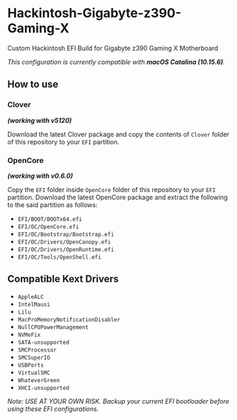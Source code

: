 # Hackintosh-Gigabyte-z390-Gaming-X
Custom Hackintosh EFI Build for Gigabyte z390 Gaming X Motherboard

*This configuration is currently compatible with **macOS Catalina (10.15.6)**.*

## How to use

### Clover
***(working with v5120)***

Download the latest Clover package and copy the contents of  `Clover` folder of this repository to your `EFI` partition.

### OpenCore
***(working with v0.6.0)***

Copy the `EFI` folder inside `OpenCore` folder of this repository to your `EFI` partition. Download the latest OpenCore package and extract the following to the said partition as follows:

- `EFI/BOOT/BOOTx64.efi`
- `EFI/OC/OpenCore.efi`
- `EFI/OC/Bootstrap/Bootstrap.efi`
- `EFI/OC/Drivers/OpenCanopy.efi`
- `EFI/OC/Drivers/OpenRuntime.efi`
- `EFI/OC/Tools/OpenShell.efi`

## Compatible Kext Drivers

- `AppleALC`
- `IntelMausi`
- `Lilu`
- `MacProMemoryNotificationDisabler`
- `NullCPUPowerManagement`
- `NVMeFix`
- `SATA-unsupported`
- `SMCProcessor`
- `SMCSuperIO`
- `USBPorts`
- `VirtualSMC`
- `WhateverGreen`
- `XHCI-unsupported`

*Note: USE AT YOUR OWN RISK. Backup your current EFI bootloader before using these EFI configurations.*
